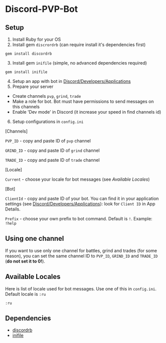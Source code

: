 Discord-PVP-Bot
=

Setup
-
1. Install Ruby for your OS
2. Install gem `discrordrb` (can require install it's dependencies first)
```
gem install discordrb
```
3. Install gem `inifile` (simple, no advanced dependencies required)
```
gem install inifile
```
4. Setup an app with bot in [Discord/Developers/Applications](<https://discordapp.com/developers/applications/me>)
6. Prepare your server
- Create channels `pvp`, `grind`, `trade`
- Make a role for bot. Bot must have permissions to send messages on this channels
- Enable 'Dev mode' in Discord (it increase your speed in find channels id)
6. Setup configurations in `config.ini`

[Channels]

`PVP_ID` - copy and paste ID of `pvp` channel

`GRIND_ID` - copy and paste ID of `grind` channel

`TRADE_ID` - copy and paste ID of `trade` channel

[Locale]

`Current` - choose your locale for bot messages (see *Available Locales*)

[Bot]

`ClientId` - copy and paste ID of your bot. You can find it in your application settings (see [Discord/Developers/Applications](<https://discordapp.com/developers/applications/me>)): look for `Client ID` in App Details.

`Prefix` - choose your own prefix to bot command. Default is `!`. Example: `!help`

Using one channel
-
If you want to use only one channel for battles, grind and trades (for some reason), you can set the same channel ID to `PVP_ID`, `GRIND_ID` and `TRADE_ID` (**do not set it to 0!**).

Available Locales
-
Here is list of locale used for bot messages. Use one of this in `config.ini`. Default locale is `:ru`
```
:ru
```

Dependencies
-
- [discordrb](<https://rubygems.org/gems/discordrb>)
- [inifile](<https://rubygems.org/gems/inifile>)